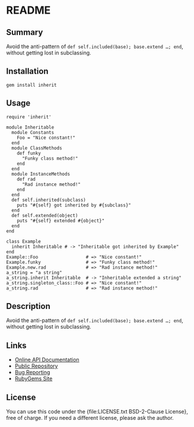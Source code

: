 README
======



Summary
-------

Avoid the anti-pattern of `def self.included(base); base.extend …; end`, without
getting lost in subclassing.



Installation
------------

`gem install inherit`



Usage
-----

    require 'inherit'

    module Inheritable
      module Constants
        Foo = "Nice constant!"
      end
      module ClassMethods
        def funky
          "Funky class method!"
        end
      end
      module InstanceMethods
        def rad
          "Rad instance method!"
        end
      end
      def self.inherited(subclass)
        puts "#{self} got inherited by #{subclass}"
      end
      def self.extended(object)
        puts "#{self} extended #{object}"
      end
    end

    class Example
      inherit Inheritable # -> "Inheritable got inherited by Example"
    end
    Example::Foo                  # => "Nice constant!"
    Example.funky                 # => "Funky class method!"
    Example.new.rad               # => "Rad instance method!"
    a_string = "a string"
    a_string.inherit Inheritable  # -> "Inheritable extended a string"
    a_string.singleton_class::Foo # => "Nice constant!"
    a_string.rad                  # => "Rad instance method!"



Description
-----------

Avoid the anti-pattern of `def self.included(base); base.extend …; end`, without
getting lost in subclassing.



Links
-----

* [Online API Documentation](http://rdoc.info/github/apeiros/inherit/master/frames)
* [Public Repository](https://github.com/apeiros/inherit)
* [Bug Reporting](https://github.com/apeiros/inherit/issues)
* [RubyGems Site](https://rubygems.org/gems/inherit)



License
-------

You can use this code under the {file:LICENSE.txt BSD-2-Clause License}, free of charge.
If you need a different license, please ask the author.
